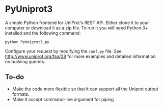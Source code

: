 PyUniprot3
==========

A simple Python frontend for UniProt's REST API. Either clone it to your computer or download it as a zip file. To run it you will need Python 3+ installed and the following command:

```
python PyUniprot3.py
```

Configure your request by modifying the `conf.py` file. See <http://www.uniprot.org/faq/28> for more examples and detailed information on building queries. 

## To-do

- Make the code more flexible so that it can support all the Uniprot output formats. 
- Make it accept command-line argument for piping